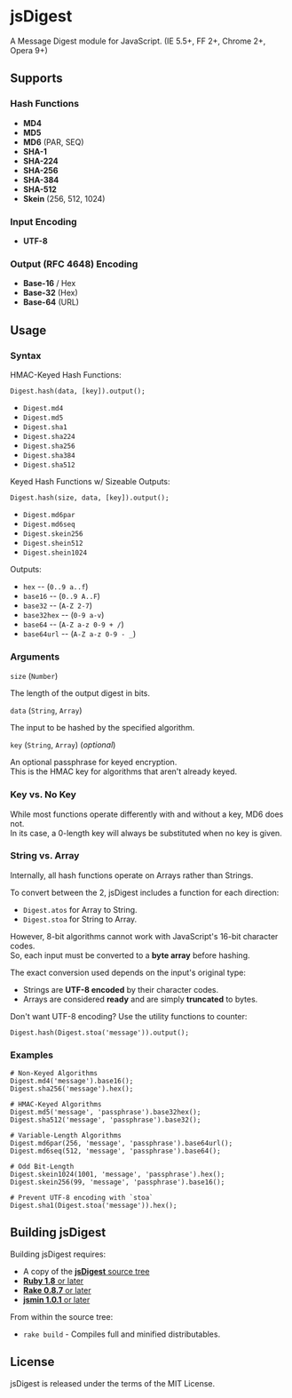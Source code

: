 jsDigest
===

A Message Digest module for JavaScript. (IE 5.5+, FF 2+, Chrome 2+, Opera 9+)


Supports
---

### Hash Functions ###

* **MD4**
* **MD5**
* **MD6** (PAR, SEQ)
* **SHA-1**
* **SHA-224**
* **SHA-256**
* **SHA-384** 
* **SHA-512**
* **Skein** (256, 512, 1024)

### Input Encoding ###

* **UTF-8**

### Output (RFC 4648) Encoding ###

* **Base-16** / Hex
* **Base-32** (Hex)
* **Base-64** (URL)


Usage
---

### Syntax ###

HMAC-Keyed Hash Functions:

    Digest.hash(data, [key]).output();
    
  * `Digest.md4`
  * `Digest.md5`
  * `Digest.sha1`
  * `Digest.sha224`
  * `Digest.sha256`
  * `Digest.sha384`
  * `Digest.sha512`

Keyed Hash Functions w/ Sizeable Outputs:

    Digest.hash(size, data, [key]).output();
    
  * `Digest.md6par`
  * `Digest.md6seq`
  * `Digest.skein256`
  * `Digest.shein512`
  * `Digest.shein1024`

Outputs:

  * `hex`       -- (`0..9 a..f`)
  * `base16`    -- (`0..9 A..F`)
  * `base32`    -- (`A-Z 2-7`)
  * `base32hex` -- (`0-9 a-v`)
  * `base64`    -- (`A-Z a-z 0-9 + /`)
  * `base64url` -- (`A-Z a-z 0-9 - _`)

### Arguments ###

`size` (`Number`)

The length of the output digest in bits.

`data` (`String`, `Array`)

The input to be hashed by the specified algorithm.

`key` (`String`, `Array`) (_optional_)

An optional passphrase for keyed encryption.  
This is the HMAC key for algorithms that aren't already keyed.


### Key vs. No Key ###

While most functions operate differently with and without a key, MD6 does not.  
In its case, a 0-length key will always be substituted when no key is given.


### String vs. Array ###

Internally, all hash functions operate on Arrays rather than Strings.

To convert between the 2, jsDigest includes a function for each direction:

* `Digest.atos` for Array to String.
* `Digest.stoa` for String to Array.

However, 8-bit algorithms cannot work with JavaScript's 16-bit character codes.  
So, each input must be converted to a **byte array** before hashing.

The exact conversion used depends on the input's original type:

* Strings are **UTF-8 encoded** by their character codes.
* Arrays are considered **ready** and are simply **truncated** to bytes.

Don't want UTF-8 encoding? Use the utility functions to counter:

    Digest.hash(Digest.stoa('message')).output();


### Examples ###

    # Non-Keyed Algorithms
    Digest.md4('message').base16();
    Digest.sha256('message').hex();
    
    # HMAC-Keyed Algorithms
    Digest.md5('message', 'passphrase').base32hex();
    Digest.sha512('message', 'passphrase').base32();
    
    # Variable-Length Algorithms
    Digest.md6par(256, 'message', 'passphrase').base64url();
    Digest.md6seq(512, 'message', 'passphrase').base64();
    
    # Odd Bit-Length
    Digest.skein1024(1001, 'message', 'passphrase').hex();
    Digest.skein256(99, 'message', 'passphrase').base16();
    
    # Prevent UTF-8 encoding with `stoa`
    Digest.sha1(Digest.stoa('message')).hex();


Building jsDigest
----

Building jsDigest requires:

 * A copy of the [**jsDigest** source tree](http://github.com/coiscir/jsdigest)
 * [**Ruby 1.8** or later](http://ruby-lang.org/)
 * [**Rake 0.8.7** or later](http://rake.rubyforge.org/)
 * [**jsmin 1.0.1** or later](http://rubyforge.org/projects/riposte/)

From within the source tree:

 * `rake build` - Compiles full and minified distributables.


License
----

jsDigest is released under the terms of the MIT License.
